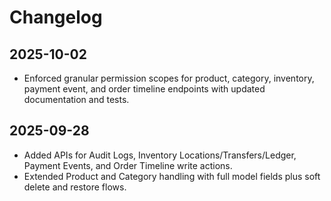 # Changelog

## 2025-10-02
- Enforced granular permission scopes for product, category, inventory, payment event, and order timeline endpoints with updated documentation and tests.

## 2025-09-28
- Added APIs for Audit Logs, Inventory Locations/Transfers/Ledger, Payment Events, and Order Timeline write actions.
- Extended Product and Category handling with full model fields plus soft delete and restore flows.
